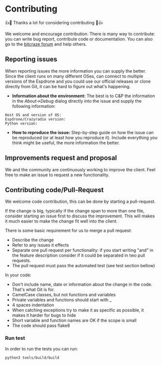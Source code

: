 Contributing
============

👍🎉 Thanks a lot for considering contributing 🎉👍

We welcome and encourage contribution. There is many way to contribute: you can
write bug report, contribute code or documentation.
You can also go to the [bitcraze forum](https://forum.bitcraze.io) and help others.

## Reporting issues

When reporting issues the more information you can supply the better.
Since the client runs on many different OSes, can connect to multiple versions of the Espdrone and you could use our official releases or clone directly from Git, it can be hard to figure out what's happening.

 - **Information about the environment:** The best is to C&P the information in the *About->Debug* dialog directly into the issue and supply the following information:
```
Host OS and version of OS:
Espdrone/Crazyradio version:
Python version:
```
 - **How to reproduce the issue:** Step-by-step guide on how the issue can be reproduced (or at least how you reproduce it).
 Include everything you think might be useful, the more information the better.

## Improvements request and proposal

We and the community are continuously working to improve the client.
Feel free to make an issue to request a new functionality.

## Contributing code/Pull-Request

We welcome code contribution, this can be done by starting a pull-request.

If the change is big, typically if the change span to more than one file, consider starting an issue first to discuss the improvement.
This will makes it much easier to make the change fit well into the client.

There is some basic requirement for us to merge a pull request:
 - Describe the change
 - Refer to any issues it effects
 - Separate one pull request per functionality: if you start writing "and" in the feature description consider if it could be separated in two pull requests.
 - The pull request must pass the automated test (see test section bellow)

In your code:
- Don't include name, date or information about the change in the code. That's what Git is for.
- CamelCase classes, but not functions and variables
- Private variables and functions should start with _
- 4 spaces indentation
- When catching exceptions try to make it as specific as possible, it makes it harder for bugs to hide
- Short variable and function names are OK if the scope is small
- The code should pass flake8

### Run test

In order to run the tests you can run:
```
python3 tools/build/build
```
